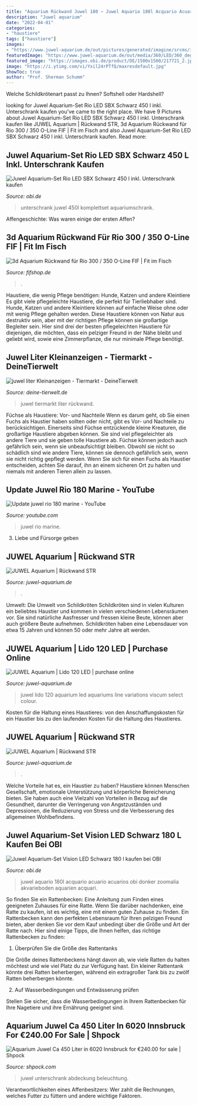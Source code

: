 ```yaml
---
title: "Aquarium Rückwand Juwel 180 ~ Juwel Aquario 180l Acquario Acuario Acuarios Obi Donker Zoomalia Akvarieboden Aquarien Acquari"
description: "Juwel aquarium"
date: "2022-04-01"
categories:
- "haustiere"
tags: ["haustiere"]
images:
- "https://www.juwel-aquarium.de/out/pictures/generated/imagine/srcms/image/srcms/gallerywhole/fg_juwel_aquarium_STR_ambiente.png"
featuredImage: "https://www.juwel-aquarium.de/out/media/360/LED/360_degree_galleries/lido_line/lido_120_black/lido120schwarz-small-01.jpg"
featured_image: "https://images.obi.de/product/DE/1500x1500/217721_2.jpg"
image: "https://i.ytimg.com/vi/Yxil24rPTfQ/maxresdefault.jpg"
ShowToc: true
author: "Prof. Sherman Schumm"
---
```



Welche Schildkrötenart passt zu Ihnen? Softshell oder Hardshell?

	

		
looking for Juwel Aquarium-Set Rio LED SBX Schwarz 450 l inkl. Unterschrank kaufen you've came to the right place. We have 9 Pictures about Juwel Aquarium-Set Rio LED SBX Schwarz 450 l inkl. Unterschrank kaufen like JUWEL Aquarium | Rückwand STR, 3d Aquarium Rückwand für Rio 300 / 350 O-Line FIF | Fit im Fisch and also Juwel Aquarium-Set Rio LED SBX Schwarz 450 l inkl. Unterschrank kaufen. Read more:
		
    
## Juwel Aquarium-Set Rio LED SBX Schwarz 450 L Inkl. Unterschrank Kaufen

<img loading=lazy src="https://images.obi.de/product/DE/1500x1500/306784_1.jpg" onerror="this.onerror=null;this.src='https://tse4.mm.bing.net/th?id=OIP.AVNUScEy_B4rdE56TiHTRQHaHa&amp;pid=15.1';" alt="Juwel Aquarium-Set Rio LED SBX Schwarz 450 l inkl. Unterschrank kaufen">

_Source: obi.de_

>unterschrank juwel 450l komplettset aquariumschrank. 

	

Affengeschichte: Was waren einige der ersten Affen?

    
## 3d Aquarium Rückwand Für Rio 300 / 350 O-Line FIF | Fit Im Fisch

<img loading=lazy src="https://cdn03.plentymarkets.com/eeyx1r4m5fk6/item/images/124629/full/O-Line02.jpg" onerror="this.onerror=null;this.src='https://tse2.mm.bing.net/th?id=OIP.79XCYEMct_lyUbPb7sXuTAHaHa&amp;pid=15.1';" alt="3d Aquarium Rückwand für Rio 300 / 350 O-Line FIF | Fit im Fisch">

_Source: fifshop.de_

>. 

	

Haustiere, die wenig Pflege benötigen: Hunde, Katzen und andere Kleintiere
Es gibt viele pflegeleichte Haustiere, die perfekt für Tierliebhaber sind. Hunde, Katzen und andere Kleintiere können auf einfache Weise ohne oder mit wenig Pflege gehalten werden. Diese Haustiere können von Natur aus destruktiv sein, aber mit der richtigen Pflege können sie großartige Begleiter sein. Hier sind drei der besten pflegeleichten Haustiere für diejenigen, die möchten, dass ein pelziger Freund in der Nähe bleibt und geliebt wird, sowie eine Zimmerpflanze, die nur minimale Pflege benötigt.

    
## Juwel Liter Kleinanzeigen - Tiermarkt - DeineTierwelt

<img loading=lazy src="http://bild5.qimage.de/juwel-aquarium-360-foto-bild-120432745.jpg" onerror="this.onerror=null;this.src='https://tse1.mm.bing.net/th?id=OIP.WhEgV-L_yNb1jpmedLVWzgHaJ4&amp;pid=15.1';" alt="juwel liter Kleinanzeigen - Tiermarkt - DeineTierwelt">

_Source: deine-tierwelt.de_

>juwel tiermarkt liter rückwand. 

	

Füchse als Haustiere: Vor- und Nachteile
Wenn es darum geht, ob Sie einen Fuchs als Haustier haben sollten oder nicht, gibt es Vor- und Nachteile zu berücksichtigen. Einerseits sind Füchse entzückende kleine Kreaturen, die großartige Haustiere abgeben können. Sie sind viel pflegeleichter als andere Tiere und sie geben tolle Haustiere ab. Füchse können jedoch auch gefährlich sein, wenn sie unbeaufsichtigt bleiben. Obwohl sie nicht so schädlich sind wie andere Tiere, können sie dennoch gefährlich sein, wenn sie nicht richtig gepflegt werden. Wenn Sie sich für einen Fuchs als Haustier entscheiden, achten Sie darauf, ihn an einem sicheren Ort zu halten und niemals mit anderen Tieren allein zu lassen.

    
## Update Juwel Rio 180 Marine - YouTube

<img loading=lazy src="https://i.ytimg.com/vi/Yxil24rPTfQ/maxresdefault.jpg" onerror="this.onerror=null;this.src='https://tse1.mm.bing.net/th?id=OIP.coKDM43qKvPDgJtP8QgBSgHaEK&amp;pid=15.1';" alt="Update juwel rio 180 marine - YouTube">

_Source: youtube.com_

>juwel rio marine. 

	

3. Liebe und Fürsorge geben

    
## JUWEL Aquarium | Rückwand STR

<img loading=lazy src="https://www.juwel-aquarium.de/out/pictures/generated/imagine/srcms/image/srcms/gallerywhole/fg_juwel_aquarium_STR_ambiente(6).png" onerror="this.onerror=null;this.src='https://tse4.mm.bing.net/th?id=OIP.8RqN7o-n86opjzdSI_KfJwHaHa&amp;pid=15.1';" alt="JUWEL Aquarium | Rückwand STR">

_Source: juwel-aquarium.de_

>. 

	

Umwelt: Die Umwelt von Schildkröten
Schildkröten sind in vielen Kulturen ein beliebtes Haustier und kommen in vielen verschiedenen Lebensräumen vor. Sie sind natürliche Aasfresser und fressen kleine Beute, können aber auch größere Beute aufnehmen. Schildkröten haben eine Lebensdauer von etwa 15 Jahren und können 50 oder mehr Jahre alt werden.

    
## JUWEL Aquarium | Lido 120 LED | Purchase Online

<img loading=lazy src="https://www.juwel-aquarium.de/out/media/360/LED/360_degree_galleries/lido_line/lido_120_black/lido120schwarz-small-01.jpg" onerror="this.onerror=null;this.src='https://tse1.mm.bing.net/th?id=OIP.5VdxLzOmaFoS1IxvFX0g4QHaHa&amp;pid=15.1';" alt="JUWEL Aquarium | Lido 120 LED | purchase online">

_Source: juwel-aquarium.de_

>juwel lido 120 aquarium led aquariums line variations viscum select colour. 

	

Kosten für die Haltung eines Haustieres: von den Anschaffungskosten für ein Haustier bis zu den laufenden Kosten für die Haltung des Haustieres.

    
## JUWEL Aquarium | Rückwand STR

<img loading=lazy src="https://www.juwel-aquarium.de/out/pictures/generated/imagine/srcms/image/srcms/gallerywhole/fg_juwel_aquarium_STR_ambiente.png" onerror="this.onerror=null;this.src='https://tse3.mm.bing.net/th?id=OIP.CSr42kE3MZLyodMwLHyrSwHaHa&amp;pid=15.1';" alt="JUWEL Aquarium | Rückwand STR">

_Source: juwel-aquarium.de_

>. 

	

Welche Vorteile hat es, ein Haustier zu haben?
Haustiere können Menschen Gesellschaft, emotionale Unterstützung und körperliche Bereicherung bieten. Sie haben auch eine Vielzahl von Vorteilen in Bezug auf die Gesundheit, darunter die Verringerung von Angstzuständen und Depressionen, die Reduzierung von Stress und die Verbesserung des allgemeinen Wohlbefindens.

    
## Juwel Aquarium-Set Vision LED Schwarz 180 L Kaufen Bei OBI

<img loading=lazy src="https://images.obi.de/product/DE/1500x1500/217721_2.jpg" onerror="this.onerror=null;this.src='https://tse3.mm.bing.net/th?id=OIP.y4qI9u-9NRRxnjBNUkA2KgHaHa&amp;pid=15.1';" alt="Juwel Aquarium-Set Vision LED Schwarz 180 l kaufen bei OBI">

_Source: obi.de_

>juwel aquario 180l acquario acuario acuarios obi donker zoomalia akvarieboden aquarien acquari. 

	

So finden Sie ein Rattenbecken: Eine Anleitung zum Finden eines geeigneten Zuhauses für eine Ratte.
Wenn Sie darüber nachdenken, eine Ratte zu kaufen, ist es wichtig, eine mit einem guten Zuhause zu finden. Ein Rattenbecken kann den perfekten Lebensraum für Ihren pelzigen Freund bieten, aber denken Sie vor dem Kauf unbedingt über die Größe und Art der Ratte nach. Hier sind einige Tipps, die Ihnen helfen, das richtige Rattenbecken zu finden:
1. Überprüfen Sie die Größe des Rattentanks

Die Größe deines Rattenbeckens hängt davon ab, wie viele Ratten du halten möchtest und wie viel Platz du zur Verfügung hast. Ein kleiner Rattentank könnte drei Ratten beherbergen, während ein extragroßer Tank bis zu zwölf Ratten beherbergen könnte.

2. Auf Wasserbedingungen und Entwässerung prüfen

Stellen Sie sicher, dass die Wasserbedingungen in Ihrem Rattenbecken für Ihre Nagetiere und ihre Ernährung geeignet sind.

    
## Aquarium Juwel Ca 450 Liter In 6020 Innsbruck For €240.00 For Sale | Shpock

<img loading=lazy src="https://webimg.secondhandapp.com/w-i-mgl/5ccd229314ccf5546c90d3e6" onerror="this.onerror=null;this.src='https://tse3.mm.bing.net/th?id=OIP.RjhNowJYaT7BqKvTn0B3bgHaFj&amp;pid=15.1';" alt="Aquarium Juwel Ca 450 Liter in 6020 Innsbruck for €240.00 for sale | Shpock">

_Source: shpock.com_

>juwel unterschrank abdeckung beleuchtung. 

	

Verantwortlichkeiten eines Affenbesitzers: Wer zahlt die Rechnungen, welches Futter zu füttern und andere wichtige Faktoren.

